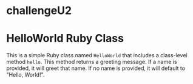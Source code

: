 # challengeU2
# HelloWorld Ruby Class
This is a simple Ruby class named `HelloWorld` that includes a class-level method `hello`. This method returns a greeting message. If a name is provided, it will greet that name. If no name is provided, it will default to "Hello, World!".